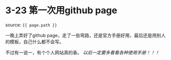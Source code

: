 # 3-23 第一次用github page
source: `{{ page.path }}`

一晚上弄好了github page，走了一些弯路，还是官方手册好用，最后还是用别人的模板，自己什么都不会写。

不过有一说一，有个个人网站真的香。
*以后一定要多看看各种使用手册！！！*